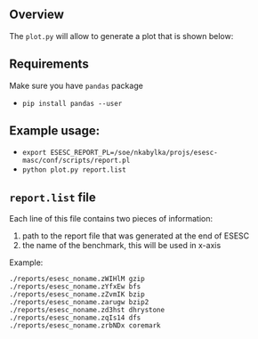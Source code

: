 ## Overview
The `plot.py` will allow to generate a plot that is shown below:
![]()

## Requirements
Make sure you have `pandas` package

* `pip install pandas --user`

## Example usage:
* `export ESESC_REPORT_PL=/soe/nkabylka/projs/esesc-masc/conf/scripts/report.pl`
* `python plot.py report.list`

## `report.list` file
Each line of this file contains two pieces of information:
1. path to the report file that was generated at the end of ESESC 
2. the name of the benchmark, this will be used in x-axis

Example:
```
./reports/esesc_noname.zWIHlM gzip
./reports/esesc_noname.zYfxEw bfs
./reports/esesc_noname.zZvmIK bzip
./reports/esesc_noname.zarugw bzip2
./reports/esesc_noname.zd3hst dhrystone
./reports/esesc_noname.zqIs14 dfs
./reports/esesc_noname.zrbNDx coremark
```
